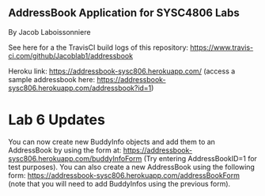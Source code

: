 ## AddressBook Application for SYSC4806 Labs

By Jacob Laboissonniere

See here for a the TravisCI build logs of this repository: https://www.travis-ci.com/github/Jacoblab1/addressbook

Heroku link: https://addressbook-sysc806.herokuapp.com/ (access a sample addressbook here: https://addressbook-sysc806.herokuapp.com/addressbook?id=1)

# Lab 6 Updates
You can now create new BuddyInfo objects and add them to an AddressBook by using the form at: https://addressbook-sysc806.herokuapp.com/buddyInfoForm (Try entering AddressBookID=1 for test purposes).
You can also create a new AddressBook using the following form: https://addressbook-sysc806.herokuapp.com/addressBookForm (note that you will need to add BuddyInfos using the previous form).

